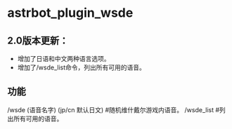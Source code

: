 # astrbot_plugin_wsde

## 2.0版本更新：
- 增加了日语和中文两种语言选项。
- 增加了/wsde_list命令，列出所有可用的语音。

## 功能
/wsde (语音名字) (jp/cn 默认日文)   #随机维什戴尔游戏内语音。
/wsde_list    #列出所有可用的语音。


